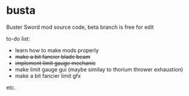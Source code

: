 # busta
Buster Sword mod source code, beta branch is free for edit

to-do list:
* learn how to make mods properly
* ~~make a bit fancier blade beam~~ 
* ~~implement limit gauge mechanic~~
* make limit gauge gui (maybe similay to thorium thrower exhaustion)
* make a bit fancier limit gfx

etc.
